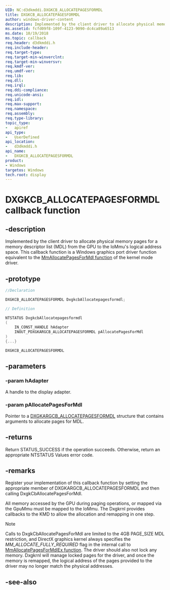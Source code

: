 ```yaml
---
UID: NC:d3dkmddi.DXGKCB_ALLOCATEPAGESFORMDL
title: DXGKCB_ALLOCATEPAGESFORMDL
author: windows-driver-content
description: Implemented by the client driver to allocate physical memory pages for a memory descriptor list (MDL) from the GPU to the IoMmu's logical address space.
ms.assetid: fcfd09f8-109f-4123-9090-dc4ca89a6513
ms.date: 10/19/2018
ms.topic: callback
req.header: d3dkmddi.h
req.include-header:
req.target-type:
req.target-min-winverclnt:
req.target-min-winversvr:
req.kmdf-ver:
req.umdf-ver:
req.lib:
req.dll:
req.irql:
req.ddi-compliance:
req.unicode-ansi:
req.idl:
req.max-support:
req.namespace:
req.assembly:
req.type-library:
topic_type:
-	apiref
api_type:
-	UserDefined
api_location:
-	d3dkmddi.h
api_name:
-	DXGKCB_ALLOCATEPAGESFORMDL
product: 
- Windows
targetos: Windows
tech.root: display
---
```


# DXGKCB_ALLOCATEPAGESFORMDL callback function

## -description

Implemented by the client driver to allocate physical memory pages for a memory descriptor list (MDL) from the GPU to the IoMmu's logical address space. This callback function is a Windows graphics port driver function equivalent to the [MmAllocatePagesForMdl function](..\wdm\nf-wdm-mmallocatepagesformdl.md) of the kernel mode driver.

## -prototype

```cpp
//Declaration

DXGKCB_ALLOCATEPAGESFORMDL DxgkcbAllocatepagesformdl;

// Definition

NTSTATUS DxgkcbAllocatepagesformdl
(
	IN_CONST_HANDLE hAdapter
	INOUT_PDXGKARGCB_ALLOCATEPAGESFORMDL pAllocatePagesForMdl
)
{...}

DXGKCB_ALLOCATEPAGESFORMDL


```

## -parameters

### -param hAdapter

A handle to the display adapter.

### -param pAllocatePagesForMdl

Pointer to a [DXGKARGCB_ALLOCATEPAGESFORMDL](ns-d3dkmddi-_dxgkargcb_allocatepagesformdl.md) structure that contains arguments to allocate pages for MDL.

## -returns

Return STATUS_SUCCESS if the operation succeeds. Otherwise, return an appropriate NTSTATUS Values error code.

## -remarks

Register your implementation of this callback function by setting the appropriate member of DXGKARGCB_ALLOCATEPAGESFORMDL and then calling DxgkCbAllocatePagesForMdl.

All memory accessed by the GPU during paging operations, or mapped via the GpuMmu must be mapped to the IoMmu. The Dxgkrnl provides callbacks to the KMD to allow the allocation and remapping in one step.

> [!NOTE] 
> Calls to DxgkCbAllocatePagesForMdl are limited to the 4GB PAGE_SIZE MDL restriction, and DirectX graphics kernel always specifies the *MM_ALLOCATE_FULLY_REQUIRED* flag in the internal call to [MmAllocatePagesForMdlEx function](..\wdm\nf-wdm-mmallocatepagesformdl.md). The driver should also not lock any memory. Dxgkrnl will manage locked pages for the driver, and once the memory is remapped, the logical address of the pages provided to the driver may no longer match the physical addresses.





## -see-also
